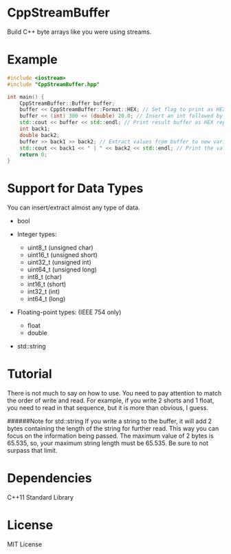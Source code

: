 CppStreamBuffer
===============

Build C++ byte arrays like you were using streams.

Example
=======

```c++
#include <iostream>
#include "CppStreamBuffer.hpp"

int main() {
    CppStreamBuffer::Buffer buffer;
    buffer << CppStreamBuffer::Format::HEX; // Set flag to print as HEX representation of data
    buffer << (int) 300 << (double) 20.0; // Insert an int followed by a double
    std::cout << buffer << std::endl; // Print result buffer as HEX representation
    int back1;
    double back2;
    buffer >> back1 >> back2; // Extract values from buffer to new variables
    std::cout << back1 << " | " << back2 << std::endl; // Print the values
    return 0;
}
```

Support for Data Types
======================

You can insert/extract almost any type of data.

- bool

- Integer types:
    - uint8_t (unsigned char)
    - uint16_t (unsigned short)
    - uint32_t (unsigned int)
    - uint64_t (unsigned long)
    - int8_t (char)
    - int16_t (short)
    - int32_t (int)
    - int64_t (long)

- Floating-point types: (IEEE 754 only)
    - float
    - double

- std::string

Tutorial
========

There is not much to say on how to use. You need to pay attention to match the order of write and read. For example, if you write 2 shorts and 1 float, you need to read in that sequence, but it is more than obvious, I guess.

######Note for std::string
If you write a string to the buffer, it will add 2 bytes containing the length of the string for further read. This way you can focus on the information being passed. The maximum value of 2 bytes is 65.535, so, your maximum string length must be 65.535. Be sure to not surpass that limit.

Dependencies
============

C++11 Standard Library

License
=======

MIT License
